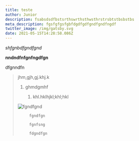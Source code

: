 ```yaml
---
title: teste
author: Junior
description: fsabsdsdfbstsrthswrthsthwsthrstrsbtstbsbstbs
meta_description: fgsfgfgsfgbfdgdfgdfgndfgndfngdf
twitter_image: /img/gatsby.svg
date: 2021-05-15T14:28:58.086Z
---
```

*shfgnbdfgndfgnd*

**nndndfnfgnfngdfgn**

dfgnndfn

> jhm,gjh,gj.khj.k
>
> 1. ghmdgmhf
>
>    1. khl.hklhjkl;khl;hkl
>
> ![fgndfgnd](/img/gatsby.svg)
>
>          fgndfgn
>
>          fgnfsng
>
>          fdgndfgn
>
>
>
>